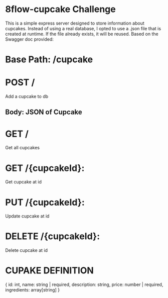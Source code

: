 # 8flow-cupcake Challenge

This is a simple express server designed to store information about cupcakes.
Instead of using a real database, I opted to use a .json file that is created at runtime. If the file already exists, it will be reused.
Based on the Swagger doc provided: 

# Base Path: /cupcake

# POST /

Add a cupcake to db

## Body: JSON of Cupcake

# GET /

Get all cupcakes

# GET /{cupcakeId}:

Get cupcake at id

# PUT /{cupcakeId}:

Update cupcake at id

# DELETE /{cupcakeId}:

Delete cupcake at id


# CUPAKE DEFINITION
{
  id: int,
  name: string | required,
  description: string,
  price: number | required,
  ingredients: array[string]
}
